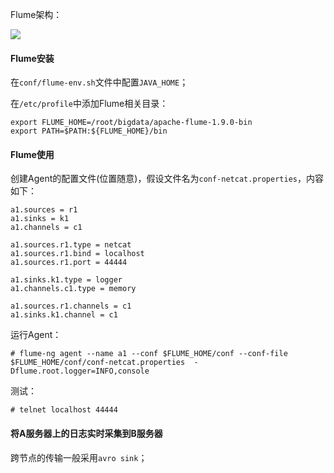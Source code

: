 Flume架构：



![](D:\笔记\大数据\asset\Flume架构.png)



#### Flume安装

在`conf/flume-env.sh`文件中配置`JAVA_HOME`；



在`/etc/profile`中添加Flume相关目录：

```
export FLUME_HOME=/root/bigdata/apache-flume-1.9.0-bin
export PATH=$PATH:${FLUME_HOME}/bin
```



#### Flume使用



创建Agent的配置文件(位置随意)，假设文件名为`conf-netcat.properties`，内容如下：

```
a1.sources = r1
a1.sinks = k1
a1.channels = c1

a1.sources.r1.type = netcat
a1.sources.r1.bind = localhost
a1.sources.r1.port = 44444

a1.sinks.k1.type = logger
a1.channels.c1.type = memory

a1.sources.r1.channels = c1
a1.sinks.k1.channel = c1
```



运行Agent：

```
# flume-ng agent --name a1 --conf $FLUME_HOME/conf --conf-file $FLUME_HOME/conf/conf-netcat.properties  -Dflume.root.logger=INFO,console
```



测试：

```
# telnet localhost 44444
```



#### 将A服务器上的日志实时采集到B服务器



跨节点的传输一般采用`avro sink`；





